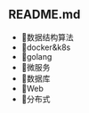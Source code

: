## README.md



- :open_file_folder:数据结构算法
- :open_file_folder:docker&k8s
- :open_file_folder:golang
- :open_file_folder:微服务
- :open_file_folder:数据库
- :open_file_folder:Web
- :open_file_folder:分布式

